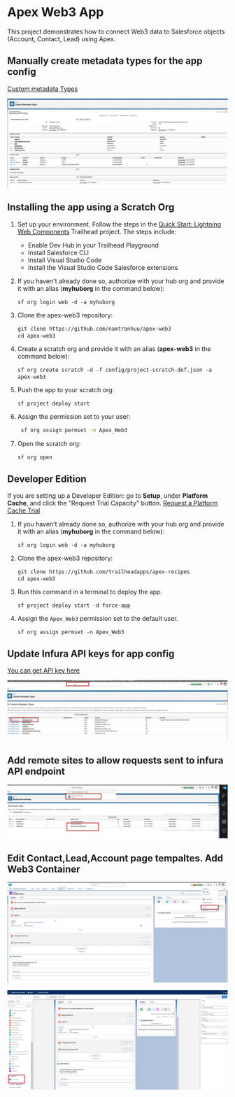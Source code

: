 # Apex Web3 App

This project demonstrates how to connect Web3 data to Salesforce objects (Account, Contact, Lead) using Apex.

## Manually create metadata types for the app config
[Custom metadata Types](https://trailhead.salesforce.com/content/learn/modules/custom_metadata_types_dec/cmt_create)

![Create Custom Metadata](https://github.com/namtranhuu/apex-web3/blob/main/docs/create-custom-metadata-types.png?raw=true)

## Installing the app using a Scratch Org

1. Set up your environment. Follow the steps in the [Quick Start: Lightning Web Components](https://trailhead.salesforce.com/content/learn/projects/quick-start-lightning-web-components/) Trailhead project. The steps include:

    - Enable Dev Hub in your Trailhead Playground
    - Install Salesforce CLI
    - Install Visual Studio Code
    - Install the Visual Studio Code Salesforce extensions

1. If you haven't already done so, authorize with your hub org and provide it with an alias (**myhuborg** in the command below):

    ```
    sf org login web -d -a myhuborg
    ```
2. Clone the apex-web3 repository:

    ```
    git clone https://github.com/namtranhuu/apex-web3
    cd apex-web3
    ```

3. Create a scratch org and provide it with an alias (**apex-web3** in the command below):

    ```
    sf org create scratch -d -f config/project-scratch-def.json -a apex-web3
    ```

4. Push the app to your scratch org:

    ```
    sf project deploy start
    ```

5. Assign the permission set to your user:
    ```sh
     sf org assign permset -n Apex_Web3
    ```

6. Open the scratch org:
    ```sh
    sf org open
    ```

## Developer Edition
If you are setting up a Developer Edition: go to **Setup**, under **Platform Cache**, and click the "Request Trial Capacity" button. [Request a Platform Cache Trial](https://help.salesforce.com/articleView?id=data_platform_cache_trial.htm&type=5)


1. If you haven't already done so, authorize with your hub org and provide it with an alias (**myhuborg** in the command below):

    ```
    sf org login web -d -a myhuborg
    ```
2. Clone the apex-web3 repository:

    ```
    git clone https://github.com/trailheadapps/apex-recipes
    cd apex-web3
    ```

3. Run this command in a terminal to deploy the app.

    ```
    sf project deploy start -d force-app
    ```

4. Assign the `Apex_Web3` permission set to the default user.

    ```
    sf org assign permset -n Apex_Web3
    ```
## Update Infura API keys for app config

[You can get API key here](https://www.infura.io/)

![Create Custom Metadata](https://github.com/namtranhuu/apex-web3/blob/main/docs/api_keys.png?raw=true)

## Add remote sites to allow requests sent to infura API endpoint

![Remote Sites](https://github.com/namtranhuu/apex-web3/blob/main/docs/remote-sites.png?raw=true)

## Edit Contact,Lead,Account page tempaltes. Add Web3 Container

![Edit Page Template](https://github.com/namtranhuu/apex-web3/blob/main/docs/edit-page-template.png?raw=true)

![Add Web3 Container](https://github.com/namtranhuu/apex-web3/blob/main/docs/web3Container.png?raw=true)
